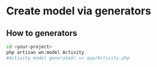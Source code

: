 # Create model via generators

## How to generators

```bash
cd <your-project>
php artisan wn:model Activity
#Activity model generated! => app/Activity.php
```

